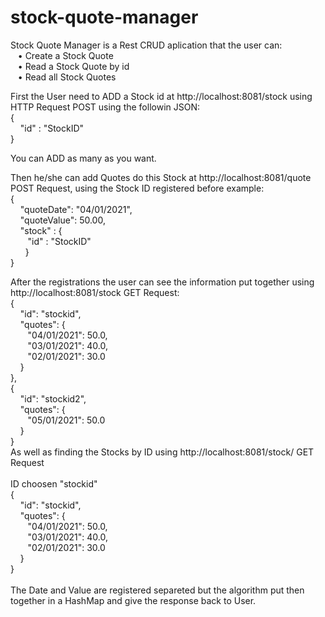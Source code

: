# stock-quote-manager

Stock Quote Manager is a Rest CRUD aplication  that the user can:<br/>
&nbsp;&nbsp;&nbsp;• Create a Stock Quote<br/>
&nbsp;&nbsp;&nbsp;• Read a Stock Quote by id<br/>
&nbsp;&nbsp;&nbsp;• Read all Stock Quotes <br/>

First the User need to ADD a Stock id at http://localhost:8081/stock using HTTP Request POST using the followin JSON:<br/>
{<br/>
 &nbsp;&nbsp;&nbsp;   "id" : "StockID"  <br/>
}<br/>

You can ADD as many as you want.<br/>

Then he/she can add Quotes do this Stock at http://localhost:8081/quote POST Request, using the Stock ID registered before example:<br/>
{<br/>
&nbsp;&nbsp;&nbsp; 	"quoteDate": "04/01/2021",<br/>
&nbsp;&nbsp;&nbsp;	"quoteValue": 50.00,<br/>
	&nbsp;&nbsp;&nbsp; "stock" : {<br/>
   &nbsp;&nbsp;&nbsp; &nbsp;&nbsp;     "id" : "StockID"<br/>
&nbsp;&nbsp;&nbsp;&nbsp;&nbsp;    } <br/> 
}<br/>

After the registrations the user can see the information put together using http://localhost:8081/stock  GET Request:<br/>
    {<br/>
 &nbsp;&nbsp;&nbsp;       "id": "stockid",<br/>
 &nbsp;&nbsp;&nbsp;       "quotes": {<br/>
&nbsp;&nbsp;&nbsp;&nbsp;&nbsp;&nbsp;            "04/01/2021": 50.0,<br/>
&nbsp;&nbsp;&nbsp;&nbsp;&nbsp;&nbsp;            "03/01/2021": 40.0,<br/>
&nbsp;&nbsp;&nbsp;&nbsp;&nbsp;&nbsp;            "02/01/2021": 30.0<br/>
&nbsp;&nbsp;&nbsp;        }<br/>
    },<br/>
    {<br/>
 &nbsp;&nbsp;&nbsp;       "id": "stockid2",<br/>
&nbsp;&nbsp;&nbsp;        "quotes": {<br/>
&nbsp;&nbsp;&nbsp;&nbsp;&nbsp;&nbsp;            "05/01/2021": 50.0<br/>
&nbsp;&nbsp;&nbsp;        }<br/>
    }<br/>
As well as finding the Stocks by ID using http://localhost:8081/stock/<id> GET Request <br/>
<br/>
ID choosen "stockid"<br/>
{<br/>
&nbsp;&nbsp;&nbsp;    "id": "stockid",<br/>
&nbsp;&nbsp;&nbsp;    "quotes": {<br/>
&nbsp;&nbsp;&nbsp;&nbsp;&nbsp;&nbsp;        "04/01/2021": 50.0,<br/>
&nbsp;&nbsp;&nbsp;&nbsp;&nbsp;&nbsp;        "03/01/2021": 40.0,<br/>
 &nbsp;&nbsp;&nbsp;&nbsp;&nbsp;&nbsp;       "02/01/2021": 30.0<br/>
  &nbsp;&nbsp;&nbsp;  }<br/>
}<br/>
<br/>
The Date and Value are registered separeted but the algorithm put then together in a HashMap and give the response back to User.<br/>
